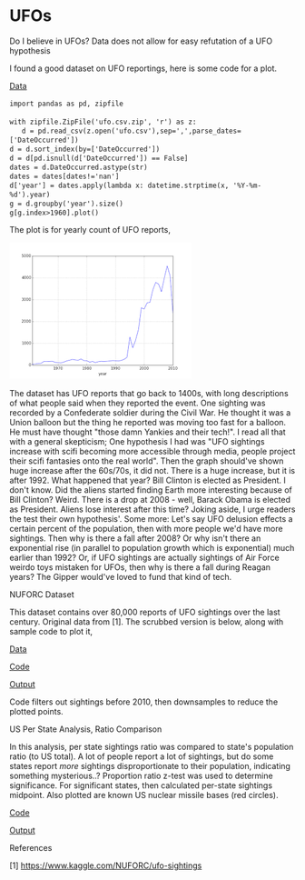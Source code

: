 # UFOs

Do I believe in UFOs? Data does not allow for easy refutation of a UFO
hypothesis

I found a good dataset on UFO reportings, here is some code for a plot.

[Data](https://drive.google.com/uc?export=view&id=16bC7IoJIE0VDqt2rt9wUW6e4MgLz1Q7w)

```
import pandas as pd, zipfile

with zipfile.ZipFile('ufo.csv.zip', 'r') as z:
   d = pd.read_csv(z.open('ufo.csv'),sep=',',parse_dates=['DateOccurred'])
d = d.sort_index(by=['DateOccurred'])
d = d[pd.isnull(d['DateOccurred']) == False]
dates = d.DateOccurred.astype(str)
dates = dates[dates!='nan']
d['year'] = dates.apply(lambda x: datetime.strptime(x, '%Y-%m-%d').year)
g = d.groupby('year').size()
g[g.index>1960].plot()
```

The plot is for yearly count of UFO reports,

![](test_01.png)

The dataset has UFO reports that go back to 1400s, with long
descriptions of what people said when they reported the event. One
sighting was recorded by a Confederate soldier during the Civil
War. He thought it was a Union balloon but the thing he reported was
moving too fast for a balloon. He must have thought "those damn
Yankies and their tech!". I read all that with a general skepticism;
One hypothesis I had was "UFO sightings increase with scifi becoming
more accessible through media, people project their scifi fantasies
onto the real world". Then the graph should've shown huge increase
after the 60s/70s, it did not. There is a huge increase, but it is
after 1992. What happened that year? Bill Clinton is elected as
President. I don't know. Did the aliens started finding Earth more
interesting because of Bill Clinton?  Weird. There is a drop at 2008 -
well, Barack Obama is elected as President. Aliens lose interest after
this time? Joking aside, I urge readers the test their own
hypothesis'. Some more: Let's say UFO delusion effects a certain
percent of the population, then with more people we'd have more
sightings. Then why is there a fall after 2008? Or why isn't there an
exponential rise (in parallel to population growth which is
exponential) much earlier than 1992? Or, if UFO sightings are actually
sightings of Air Force weirdo toys mistaken for UFOs, then why is
there a fall during Reagan years?  The Gipper would've loved to fund
that kind of tech.

<a name='nuforc'/>

NUFORC Dataset

This dataset contains over 80,000 reports of UFO sightings over the
last century. Original data from [1]. The scrubbed version is below,
along with sample code to plot it,

[Data](https://drive.google.com/uc?export=view&id=1Jho5cLnKqdwfooY9j_GuEj2tf3oO-LPT)

[Code](ufo.py)

[Output](ufo-out.html)

Code filters out sightings before 2010, then downsamples to reduce the
plotted points. 

<a name='analysis1'/>

US Per State Analysis, Ratio Comparison

In this analysis, per state sightings ratio was compared to state's
population ratio (to US total). A lot of people report a lot of
sightings, but do some states report *more* sightings disproportionate
to their population, indicating something mysterious..? Proportion
ratio z-test was used to determine significance. For significant
states, then calculated per-state sightings midpoint. Also plotted are
known US nuclear missile bases (red circles).

[Code](ufo.py)

[Output](ufo-sig-out.html)

References

[1] https://www.kaggle.com/NUFORC/ufo-sightings